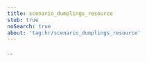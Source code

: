 ```yaml
---
title: scenario_dumplings_resource
stub: true
noSearch: true
about: 'tag:hr/scenario_dumplings_resource'
---
```

  ...
